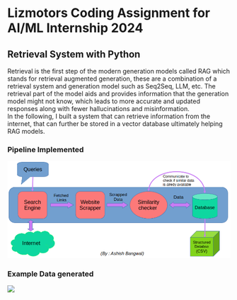 # Lizmotors Coding Assignment for AI/ML Internship 2024

## Retrieval System with Python

Retrieval is the first step of the modern generation models called RAG which stands for retrieval augmented generation, these are a combination of a retrieval system and generation model such as Seq2Seq, LLM, etc. The retrieval part of the model aids and provides information that the generation model might not know, which leads to more accurate and updated responses along with fewer hallucinations and misinformation.
\
In the following, I built a system that can retrieve information from the internet, that can further be stored in a vector database ultimately helping RAG models.

### Pipeline Implemented
![](data/pipeline.png)

### Example Data generated
![](data/table.jpeg)
